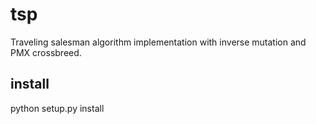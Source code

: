 # tsp #

Traveling salesman algorithm implementation with inverse mutation and PMX crossbreed.

## install ##

python setup.py install
